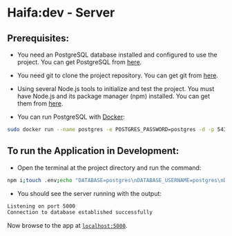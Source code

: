 # Haifa:dev - Server

## Prerequisites:

- You need an PostgreSQL database installed and configured to use the project.
  You can get PostgreSQL from [here][postgresql].

- You need git to clone the project repository. You can get git from [here][git].

- Using several Node.js tools to initialize and test the project. You must have Node.js
  and its package manager (npm) installed. You can get them from [here][node].

- You can run PostgreSQL with [Docker][docker]:

```sh
sudo docker run --name postgres -e POSTGRES_PASSWORD=postgres -d -p 5432:5432 postgres
```

## To run the Application in Development:

- Open the terminal at the project directory and run the command:

```sh
npm i;touch .env;echo "DATABASE=postgres\nDATABASE_USERNAME=postgres\nDATABASE_PASSWORD=postgres\nJWT_KEY=PRIVATE\n" >> .env;npm start;

```

- You should see the server running with the output:

```sh
Listening on port 5000
Connection to database established successfully
```

Now browse to the app at [`localhost:5000`][local-app-url].

[git]: https://git-scm.com/
[local-app-url]: http://localhost:5000
[node]: https://nodejs.org/
[npm]: https://www.npmjs.org/
[postgresql]: https://www.postgresql.org/download/
[docker]: https://docs.docker.com/get-docker/
